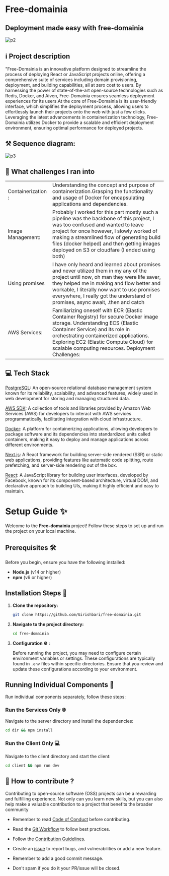 # Free-domainia
## Deployment made easy with free-domainia


![p2](https://github.com/user-attachments/assets/ad9b309c-7857-41c8-a5d5-ade529699ac2)


## ℹ️ Project description
"Free-Domainia is an innovative platform designed to streamline the process of deploying
React or JavaScript projects online, offering a comprehensive suite of services including
domain provisioning, deployment, and building capabilities, all at zero cost to users. By
harnessing the power of state-of-the-art open-source technologies such as Redis, Docker,
and Aiven, Free-Domainia ensures seamless deployment experiences for its users.At the
core of Free-Domainia is its user-friendly interface, which simplifies the deployment
process, allowing users to effortlessly launch their projects onto the web with just a few
clicks. Leveraging the latest advancements in containerization technology, Free-Domainia
utilizes Docker to provide a scalable and efficient deployment environment, ensuring
optimal performance for deployed projects.


</div>


## ⚒️ Sequence diagram:

![p3](https://github.com/user-attachments/assets/943481d4-b4ca-4963-8e37-0f95dc9329a7)


## 🤔 What challenges I ran into

<table>
    <tr>
      <td>Containerization : </td>
      <td> Understanding the concept and purpose of containerization.Grasping the functionality and usage of Docker for encapsulating applications and dependencies.</td>
    </tr>
    <tr>
      <td>Image Management:</td>
      <td>Probably I worked for this part mostly such a pipeline was the backbone of this project, I was too confused and wanted to leave project for once however, I slowly worked of making a streamlined flow of generating build files (docker helped) and then getting images deployed on S3 or cloudfare (I ended using both) </td>
    </tr>
    <tr>
      <td>Using promises</td>
      <td>I have only heard and learned about promises and never utilized them in my any of the project until now, oh man they were life saver, they helped me in making and flow better and workable, I literally now want to use promises everywhere, I really got the understand of promises, async await, .then and catch</td>
    </tr>
      <tr>
      <td> AWS Services: </td>
        <td>Familiarizing oneself with ECR (Elastic Container Registry) for secure Docker image storage. Understanding ECS (Elastic Container Service) and its role in orchestrating
          containerized applications. Exploring EC2 (Elastic Compute Cloud) for scalable computing resources.
          Deployment Challenges:</td>
    </tr>
        
</table>

## 💻 Tech Stack


[PostgreSQL](https://www.postgresql.org/): An open-source relational database management system known for its
reliability, scalability, and advanced features, widely used in web development for
storing and managing structured data.

[AWS SDK](https://aws.amazon.com/sdk-for-javascript/): A collection of tools
and libraries provided by Amazon Web Services (AWS) for developers to interact with
AWS services programmatically, facilitating integration with cloud infrastructure.

[Docker](https://www.docker.com/): A platform for containerizing applications, allowing developers to package
software and its dependencies into standardized units called containers, making it easy
to deploy and manage applications across different environments.

[Next.js](https://nextjs.org): A React framework for building server-side rendered (SSR) or static web
applications, providing features like automatic code splitting, route prefetching, and
server-side rendering out of the box.

[React](https://react.dev/): A JavaScript library for building user interfaces, developed by Facebook, known
for its component-based architecture, virtual DOM, and declarative approach to building
UIs, making it highly efficient and easy to maintain.

# Setup Guide ✨

Welcome to the **Free-domainia** project! Follow these steps to set up and run the project on your local machine.

## Prerequisites 🛠️

Before you begin, ensure you have the following installed:

- **Node.js** (v14 or higher)
- **npm** (v6 or higher)

## Installation Steps 🚀

1. **Clone the repository:**

    ```sh
    git clone https://github.com/Girishbari/free-domainia.git
    ```

2. **Navigate to the project directory:**

    ```sh
    cd free-domainia
    ```
    
3. **Configuration ⚙️ :**

      Before running the project, you may need to configure certain environment variables or settings. These configurations are typically found in `.env` files within specific directories. Ensure that you review and update these configurations according to your environment.


## Running Individual Components 🧩

Run individual components separately, follow these steps:

### Run the Services Only 🌐

Navigate to the server directory and install the dependencies:

```sh
cd dir && npm install
```

### Run the Client Only 💻

Navigate to the client directory and start the client:

```sh
cd client && npm run dev
```


## 🤔 How to contribute ?

Contributing to open-source software (OSS) projects can be a rewarding and fulfilling experience. Not only can you learn new skills, but you can also help make a valuable contribution to a project that benefits the broader community

- Remember to read [Code of Conduct](CODE_OF_CONDUCT.md) before contributing.

- Read the [Git Workflow](docs/git.md) to follow best practices.

- Follow the [Contribution Guidelines](CONTRIBUTING.md).

- Create an [issue](https://github.com/Girishbari/comic-cult/issues) to report bugs, and vulnerabilities or add a new feature.

- Remember to add a good commit message.

- Don't spam if you do it your PR/issue will be closed.